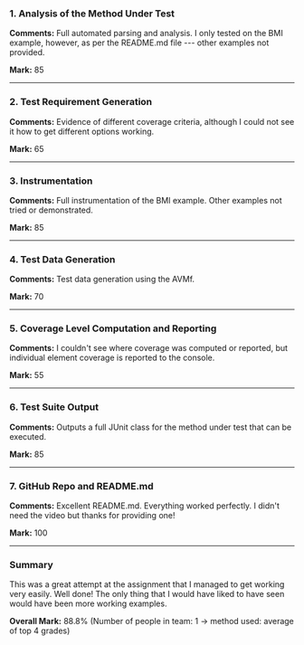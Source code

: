 ### 1. Analysis of the Method Under Test

__Comments:__ Full automated parsing and analysis. I only tested on the BMI
example, however, as per the README.md file --- other examples not provided.

__Mark:__ 85

---

### 2. Test Requirement Generation

__Comments:__ Evidence of different coverage criteria, although I could not see
it how to get different options working. 

__Mark:__ 65

---

### 3. Instrumentation

__Comments:__ Full instrumentation of the BMI example. Other examples not tried
or demonstrated.

__Mark:__ 85

---

### 4. Test Data Generation

__Comments:__ Test data generation using the AVMf.

__Mark:__ 70

---

### 5. Coverage Level Computation and Reporting

__Comments:__ I couldn't see where coverage was computed or reported, but
individual element coverage is reported to the console. 

__Mark:__ 55

---

### 6. Test Suite Output

__Comments:__ Outputs a full JUnit class for the method under test that can be
executed.

__Mark:__ 85

---

### 7. GitHub Repo and README.md

__Comments:__ Excellent README.md. Everything worked perfectly. I didn't need
the video but thanks for providing one!

__Mark:__ 100

---

### Summary

This was a great attempt at the assignment that I managed to get working very
easily. Well done! The only thing that I would have liked to have seen would
have been more working examples.

__Overall Mark:__ 88.8% (Number of people in team: 1 -> method used: average of top 4 grades)